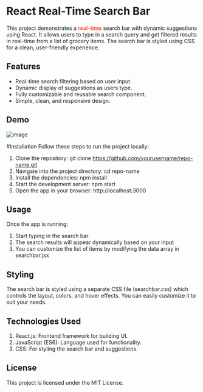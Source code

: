 # React Real-Time Search Bar

This project demonstrates a <strong><span style="color: #FF5733;">real-time</span></strong>  search bar with dynamic suggestions using React. It allows users to type in a search query and get filtered results in real-time from a list of grocery items. The search bar is styled using CSS for a clean, user-friendly experience.

## Features
- Real-time search filtering based on user input.
- Dynamic display of suggestions as users type.
- Fully customizable and reusable search component.
- Simple, clean, and responsive design.

## Demo
![image](https://github.com/user-attachments/assets/0074dadf-94e8-45d1-bec6-2a9418b9c6ec)

#Installation
Follow these steps to run the project locally:

1. Clone the repository:  git clone https://github.com/yourusername/repo-name.git
2. Navigate into the project directory:  cd repo-name
3. Install the dependencies: npm install
4. Start the development server:  npm start
5. Open the app in your browser:  http://localhost:3000


## Usage
Once the app is running:

1. Start typing in the search bar
2. The search results will appear dynamically based on your input
3. You can customize the list of items by modifying the data array in searchbar.jsx


## Styling
The search bar is styled using a separate CSS file (searchbar.css) which controls the layout, colors, and hover effects. You can easily customize it to suit your needs.

## Technologies Used
1. React.js: Frontend framework for building UI.
2. JavaScript (ES6): Language used for functionality.
3. CSS: For styling the search bar and suggestions.

## License
This project is licensed under the MIT License.

